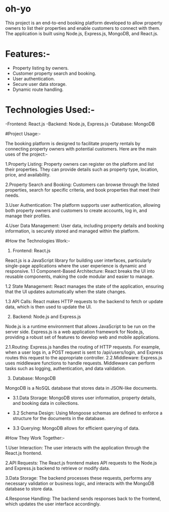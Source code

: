 # oh-yo 

This project is an end-to-end booking platform developed to allow property owners to list their properties and enable customers to connect with them. The application is built using Node.js, Express.js, MongoDB, and React.js.

 # Features:- 
 - Property listing by owners. 
 - Customer property search and booking.
 -  User authentication. 
 - Secure user data storage.
 -  Dynamic route handling.
   

# Technologies Used:-
-Frontend: React.js
-Backend: Node.js, Express.js
-Database: MongoDB

#Project Usage:-

The booking platform is designed to facilitate property rentals by connecting property owners with potential customers. Here are the main uses of the project:-

1.Property Listing: Property owners can register on the platform and list their properties. They can provide details such as property type, location, price, and availability.

2.Property Search and Booking: Customers can browse through the listed properties, search for specific criteria, and book properties that meet their needs.

3.User Authentication: The platform supports user authentication, allowing both property owners and customers to create accounts, log in, and manage their profiles.

4.User Data Management: User data, including property details and booking information, is securely stored and managed within the platform.

#How the Technologies Work:-

 1. Frontend: React.js

React.js is a JavaScript library for building user interfaces, particularly single-page applications where the user experience is dynamic and responsive.
  1.1 Component-Based Architecture: React breaks the UI into reusable components, making the code modular and easier to manage.
  
   1.2 State Management: React manages the state of the application, ensuring that the UI updates automatically when the state changes.
   
   1.3 API Calls: React makes HTTP requests to the backend to fetch or update data, which is then used to update the UI.
   
 2. Backend: Node.js and Express.js

Node.js is a runtime environment that allows JavaScript to be run on the server side.
Express.js is a web application framework for Node.js, providing a robust set of features to develop web and mobile applications.

  2.1.Routing: Express.js handles the routing of HTTP requests. For example, when a user logs in, a POST request is sent to
   /api/users/login, and Express routes this request to the appropriate
   controller.
   2.2.Middleware: Express.js uses middleware functions to handle requests. Middleware can perform tasks such as logging,
   authentication, and data validation.
   
 3. Database: MongoDB

MongoDB is a NoSQL database that stores data in JSON-like documents. 

 - 3.1.Data Storage: MongoDB stores user information, property details, and booking data in collections. 
 
 - 3.2 Schema Design: Using Mongoose  schemas are defined to enforce a structure for the documents in the database.
  
 - 3.3 Querying: MongoDB allows for efficient querying of data.

#How They Work Together:-

1.User Interaction: The user interacts with the application through the React.js frontend. 

2.API Requests: The React.js frontend makes API requests to the Node.js and Express.js backend to retrieve or modify data. 

3.Data  Storage: The backend processes these requests, performs any necessary validation or business logic, and interacts with the MongoDB database to store  data.

4.Response Handling: The backend sends responses back to the frontend, which updates the user interface accordingly.
